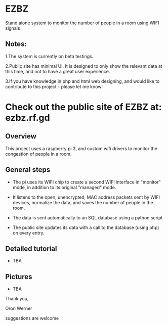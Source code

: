 # EZBZ
Stand alone system to monitor the number of people in a room using WIFI signals

Notes:
------
1.The system is currently on beta testings. 

2.Public site has minimal UI. 
   It is designed to only show the relevant data at this time, and not to have a great user experience.

3.If you have knowledge in php and html web designing, and would like to contribute to this project - please let me know!


# Check out the public site of EZBZ at:  ezbz.rf.gd



Overview
--------
This project uses a raspberry pi 3, and custom wifi drivers to monitor the congestion of people in a room.


General steps
-------------
- The pi uses its WIFI chip to create a second WIFI interface in "monitor" mode, in addition to its original "managed" mode. 

- It listens to the open, unencrypted, MAC address packets sent by WIFI devices, normalize the data, and saves the number of people in    the room.

- The data is sent automatically to an SQL database using a python script

- The public site updates its data with a call to the database (using php) on every entry.



Detailed tutorial
-----------------
- TBA


Pictures
--------
- TBA




Thank you,

Oron Werner

suggestions are welcome
